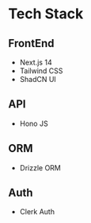 # Tech Stack
## FrontEnd
<ul>
    <li>Next.js 14</li>
    <li>Tailwind CSS</li>
    <li>ShadCN UI</li>
</ul>

## API
<ul>
    <li>Hono JS</li>
</ul>

## ORM
<ul>
    <li>Drizzle ORM</li>
</ul>

## Auth
<ul>
    <li>Clerk Auth</li>
</ul>
<!-- 2.39.53 -->